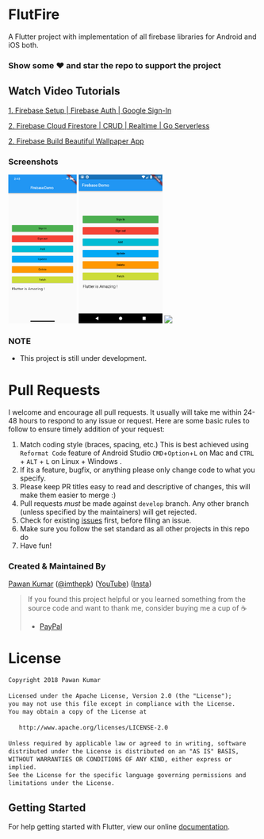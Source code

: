 # FlutFire

A Flutter project with implementation of all firebase libraries for Android and iOS both.

### Show some :heart: and star the repo to support the project

## Watch Video Tutorials

[1. Firebase Setup | Firebase Auth | Google Sign-In](https://youtu.be/8M-Fa239Hy4)

[2. Firebase Cloud Firestore | CRUD | Realtime | Go Serverless](https://youtu.be/HzKdJekhXoc)

[2. Firebase Build Beautiful Wallpaper App](https://youtu.be/SrGP1BdkYpk)

### Screenshots

<img src="ss1.png" height="300em" /> <img src="ss2.png" height="300em" />
<img src="https://thumbs.gfycat.com/GoldenCaringBurro-size_restricted.gif" height="300em" />

### NOTE

* This project is still under development.

# Pull Requests

I welcome and encourage all pull requests. It usually will take me within 24-48 hours to respond to any issue or request. Here are some basic rules to follow to ensure timely addition of your request:

1.  Match coding style (braces, spacing, etc.) This is best achieved using `Reformat Code` feature of Android Studio `CMD`+`Option`+`L` on Mac and `CTRL` + `ALT` + `L` on Linux + Windows .
2.  If its a feature, bugfix, or anything please only change code to what you specify.
3.  Please keep PR titles easy to read and descriptive of changes, this will make them easier to merge :)
4.  Pull requests _must_ be made against `develop` branch. Any other branch (unless specified by the maintainers) will get rejected.
5.  Check for existing [issues](https://github.com/iampawan/FlutterWithFirebase/issues) first, before filing an issue.
6.  Make sure you follow the set standard as all other projects in this repo do
7.  Have fun!

### Created & Maintained By

[Pawan Kumar](https://github.com/iampawan) ([@imthepk](https://www.twitter.com/imthepk)) ([YouTube](https://www.youtube.com/c/MTechViral))
([Insta](https://www.instagram.com/codepur_ka_superhero))

> If you found this project helpful or you learned something from the source code and want to thank me, consider buying me a cup of :coffee:
>
> * [PayPal](https://www.paypal.me/imthepk/)

# License

    Copyright 2018 Pawan Kumar

    Licensed under the Apache License, Version 2.0 (the "License");
    you may not use this file except in compliance with the License.
    You may obtain a copy of the License at

       http://www.apache.org/licenses/LICENSE-2.0

    Unless required by applicable law or agreed to in writing, software
    distributed under the License is distributed on an "AS IS" BASIS,
    WITHOUT WARRANTIES OR CONDITIONS OF ANY KIND, either express or implied.
    See the License for the specific language governing permissions and
    limitations under the License.

## Getting Started

For help getting started with Flutter, view our online
[documentation](https://flutter.io/).
